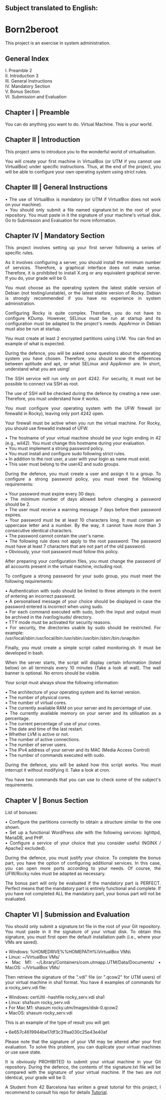 <div align="justify">

Subject translated to English: 
------------------------------

# Born2beroot

This project is an exercise in system administration. 

## General Index
I. Preamble 2  
II. Introduction 3  
III. General Instructions  
IV. Mandatory Section  
V. Bonus Section  
VI. Submission and Evaluation  

## Chapter I | Preamble 
You can do anything you want to do. Virtual Machine. This is your world. 

## Chapter II | Introduction
This project aims to introduce you to the wonderful world of virtualisation.

You will create your first machine in VirtualBox (or UTM if you cannot use VirtualBox) under specific instructions. Thus, at the end of the project, you will be able to configure your own operating system using strict rules. 

## Chapter III | General Instructions
• The use of VirtualBox is mandatory (or UTM if VirtualBox does not work on your machine).   
• You should only submit a file named signature.txt in the root of your repository. You must paste in it the signature of your machine's virtual disk. Go to Submission and Evaluation for more information.   

## Chapter IV | Mandatory Section
This project involves setting up your first server following a series of specific rules. 

As it involves configuring a server, you should install the minimum
number of services. Therefore, a graphical interface does not make
sense. Therefore, it is prohibited to install X.org or any equivalent graphical server. If you do, your grade will be 0. 

You must choose as the operating system the latest stable version of Debian (not testing/unstable), or the latest stable version of Rocky. Debian is strongly recommended if you have no experience in system administration. 

Configuring Rocky is quite complex. Therefore, you do not have to
configure KDump. However, SELinux must be run at startup
and its configuration must be adapted to the project's needs.
AppArmor in Debian must also be run at startup. 

You must create at least 2 encrypted partitions using LVM. You can find an example of what is expected. 

During the defence, you will be asked some questions about the operating
system you have chosen. Therefore, you should know the differences
between aptitude and apt, or what SELinux and AppArmor are. In short,
understand what you are using! 

The SSH service will run only on port 4242. For security, it must not be possible to connect via SSH as root. 

The use of SSH will be checked during the defence by creating a new
user. Therefore, you must understand how it works. 

You must configure your operating system with the UFW firewall (or firewalld in Rocky), leaving only port 4242 open. 

Your firewall must be active when you run the virtual machine.
For Rocky, you should use firewalld instead of UFW. 

• The hostname of your virtual machine should be your login ending in 42 (e.g., wil42). You must change this hostname during your evaluation.   
• You must implement a strong password policy.   
• You must install and configure sudo following strict rules.   
• In addition to the root user, a user with your login as name must exist.   
• This user must belong to the user42 and sudo groups.   

During the defence, you must create a user and assign it to a
group. To configure a strong password policy, you must meet the following requirements:

• Your password must expire every 30 days.   
• The minimum number of days allowed before changing a password should be
2.   
• The user must receive a warning message 7 days before their password expires.   
• Your password must be at least 10 characters long. It must contain an uppercase letter and a number. By the way, it cannot have more than 3 consecutive identical characters.  
• The password cannot contain the user's name.   
• The following rule does not apply to the root password: The password must have at least 7 characters that are not part of the old password.   
• Obviously, your root password must follow this policy.   
 
After preparing your configuration files, you must change the
password of all accounts present in the virtual machine, including root. 

To configure a strong password for your sudo group, you must meet the following requirements:

• Authentication with sudo should be limited to three attempts in the event of entering an incorrect password.   
• A personalised message of your choice should be displayed in case the password entered is incorrect when using sudo.   
• For each command executed with sudo, both the input and output must be archived in the /var/log/sudo/ directory.   
• TTY mode must be activated for security reasons.   
• For security, the directories usable by sudo should be restricted. For example:   
     /usr/local/sbin:/usr/local/bin:/usr/sbin:/usr/bin:/sbin:/bin:/snap/bin   
     
Finally, you must create a simple script called monitoring.sh. It must be developed in bash.

When the server starts, the script will display certain information (listed below) on all terminals every 10 minutes (Take a look at wall). The wall banner is optional. No errors should be visible.

Your script must always show the following information:

• The architecture of your operating system and its kernel version.   
• The number of physical cores.   
• The number of virtual cores.   
• The currently available RAM on your server and its percentage of use.   
• The currently available memory on your server and its utilisation as a percentage.   
• The current percentage of use of your cores.   
• The date and time of the last restart.   
• Whether LVM is active or not.   
• The number of active connections.   
• The number of server users.   
• The IPv4 address of your server and its MAC (Media Access Control)   
• The number of commands executed with sudo.   

During the defence, you will be asked how this script works. You must
interrupt it without modifying it. Take a look at cron. 

You have two commands that you can use to check some of the subject's requirements. 

## Chapter V | Bonus Section
List of bonuses: 

• Configure the partitions correctly to obtain a structure similar to the one shown.    
• Set up a functional WordPress site with the following services: lighttpd, MariaDB, and PHP.   
• Configure a service of your choice that you consider useful (NGINX / Apache2 excluded).   

During the defence, you must justify your choice. To complete the bonus part, you have the option of configuring
additional services. In this case, you can open more ports according
to your needs. Of course, the UFW/Rocky rules must be adapted as necessary. 

The bonus part will only be evaluated if the mandatory part is
PERFECT. Perfect means that the mandatory part is entirely
functional and complete. If you have not completed ALL the mandatory part,
your bonus part will not be evaluated. 

## Chapter VI | Submission and Evaluation
You should only submit a signature.txt file in the root of your Git repository. You must paste in it the signature of your virtual disk. To obtain this signature, you must first open the default installation path (i.e., where your VMs are saved).

• Windows: %HOMEDRIVE%%HOMEPATH%\VirtualBox VMs\   
• Linux: ~/VirtualBox VMs/   
• Mac M1: ~/Library/Containers/com.utmapp.UTM/Data/Documents/ • MacOS: ~/VirtualBox VMs/   

Then retrieve the signature of the ".vdi" file (or ".qcow2" for UTM users) of your virtual machine in sha1 format. You have 4 examples of commands for a rocky_serv.vdi file: 

• Windows: certUtil -hashfile rocky_serv.vdi sha1   
• Linux: sha1sum rocky_serv.vdi    
• For Mac M1: shasum rocky.utm/Images/disk-0.qcow2   
• MacOS: shasum rocky_serv.vdi   

This is an example of the type of result you will get: 

• 6e657c4619944be17df3c31faa030c25e43e40af   

Please note that the signature of your VM may be altered
after your first evaluation. To solve this problem, you can
duplicate your virtual machines or use save state. 

It is obviously PROHIBITED to submit your virtual machine in your
Git repository. During the defence, the contents of the
signature.txt file will be compared with the signature of your virtual machine. If the
two are not identical, your grade will be 0.

A Student from 42 Barcelona has wriiten a great tutorial for this project, I recommend to consult his repo for details [Tutorial](https://github.com/gemartin99/Born2beroot-Tutorial). 
</div>
